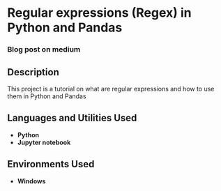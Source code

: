 <h1>Regular expressions (Regex) in Python and Pandas</h1>

 ### Blog post on medium

<h2>Description</h2>
This project is a tutorial on what are regular expressions and how to use them in Python and Pandas
<br />


<h2>Languages and Utilities Used</h2>

- <b>Python</b> 
- <b>Jupyter notebook</b>

<h2>Environments Used </h2>

- <b>Windows</b>



<!--
 ```diff
- text in red
+ text in green
! text in orange
# text in gray
@@ text in purple (and bold)@@
```
--!>
